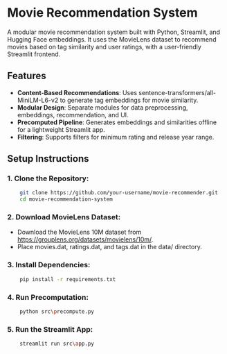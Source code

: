 # Movie Recommendation System
A modular movie recommendation system built with Python, Streamlit, and Hugging Face embeddings. It uses the MovieLens dataset to recommend movies based on tag similarity and user ratings, with a user-friendly Streamlit frontend.

## Features
- **Content-Based Recommendations**: Uses sentence-transformers/all-MiniLM-L6-v2 to generate tag embeddings for movie similarity.
- **Modular Design**: Separate modules for data preprocessing, embeddings, recommendation, and UI.
- **Precomputed Pipeline**: Generates embeddings and similarities offline for a lightweight Streamlit app.
- **Filtering**: Supports filters for minimum rating and release year range.

## Setup Instructions

### 1. Clone the Repository:
```bash
	git clone https://github.com/your-username/movie-recommender.git
	cd movie-recommendation-system
```
### 2. Download MovieLens Dataset:
- Download the MovieLens 10M dataset from https://grouplens.org/datasets/movielens/10m/.
- Place movies.dat, ratings.dat, and tags.dat in the data/ directory.

### 3. Install Dependencies:
```bash
	pip install -r requirements.txt
```

### 4. Run Precomputation:
```bash
	python src\precompute.py
```
	
### 5. Run the Streamlit App:
```bash
	streamlit run src\app.py
```

